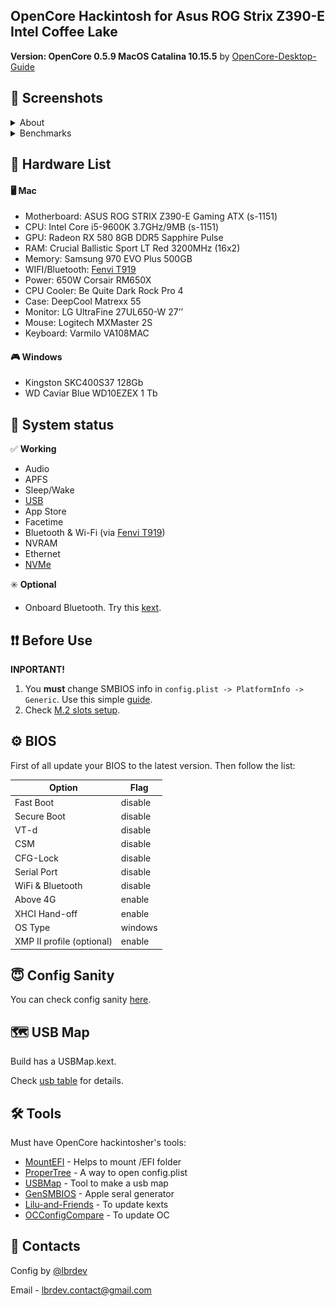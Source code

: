 ## OpenCore Hackintosh for Asus ROG Strix Z390-E Intel Coffee Lake
__Version: OpenCore 0.5.9 MacOS Catalina 10.15.5__ by [OpenCore-Desktop-Guide](https://dortania.github.io/OpenCore-Desktop-Guide/)

## 📸 Screenshots
<details>
<summary>About</summary>

![About](_resources/about.png)

</details>
<details>
<summary>Benchmarks</summary>

![Disk](_resources/disk.png)

![Cinebench](_resources/cinebench.png)

![Geekbench](_resources/geekbench.png)

</details>

## 📃 Hardware List
#### 🖥 Mac
* Motherboard: ASUS ROG STRIX Z390-E Gaming ATX (s-1151)
* CPU: Intel Core i5-9600K 3.7GHz/9MB (s-1151)
* GPU: Radeon RX 580 8GB DDR5 Sapphire Pulse
* RAM: Crucial Ballistic Sport LT Red  3200MHz (16x2)
* Memory: Samsung 970 EVO Plus 500GB
* WIFI/Bluetooth: [Fenvi T919](https://www.aliexpress.com/item/32778371977.html)
* Power: 650W Corsair RM650X
* CPU Cooler: Be Quite Dark Rock Pro 4
* Case: DeepCool Matrexx 55
* Monitor: LG UltraFine 27UL650-W 27’’
* Mouse: Logitech MXMaster 2S
* Keyboard: Varmilo VA108MAC

#### 🎮 Windows
* Kingston SKC400S37 128Gb
* WD Caviar Blue WD10EZEX 1 Tb

## 🔄 System status
✅ **Working**
* Audio
* APFS
* Sleep/Wake
* [USB](_usb_map/usb_table.md)
* App Store
* Facetime
* Bluetooth & Wi-Fi (via [Fenvi T919](https://www.aliexpress.com/item/32778371977.html))
* NVRAM
* Ethernet
* [NVMe](_resources/m2_info.png)

✳️ **Optional**
* Onboard Bluetooth. Try this [kext](https://github.com/zxystd/IntelBluetoothFirmware).

## ❗️❗️ Before Use
**INPORTANT!**
1. You __must__ change SMBIOS info in ```config.plist -> PlatformInfo -> Generic```. Use this simple [guide](https://dortania.github.io/OpenCore-Desktop-Guide/post-install/iservices.html#generate-a-new-serial).
2. Check [M.2 slots setup](_resources/m2_info.png).

## ⚙️ BIOS
First of all update your BIOS to the latest version.
Then follow the list:

|Option|Flag|
|-|-|
|Fast Boot | disable|
|Secure Boot | disable
|VT-d | disable
|CSM | disable
|CFG-Lock | disable
|Serial Port | disable
|WiFi & Bluetooth | disable
|Above 4G | enable
|XHCI Hand-off | enable
|OS Type | windows |
|XMP II profile (optional)| enable|

## 😇 Config Sanity
You can check config sanity [here](https://opencore.slowgeek.com/?file=coffeelake059Uy7glO&rs=coffeelake059).

## 🗺 USB Map
Build has a USBMap.kext.

Check [usb table](_usb_map/usb_table.md) for details.

## 🛠 Tools
Must have OpenCore hackintosher's tools:
* [MountEFI](https://github.com/corpnewt/MountEFI) - Helps to mount /EFI folder
* [ProperTree](https://github.com/corpnewt/MountEFI) - A way to open config.plist
* [USBMap](https://github.com/corpnewt/USBMap) - Tool to make a usb map
* [GenSMBIOS](https://github.com/corpnewt/GenSMBIOS) - Apple seral generator
* [Lilu-and-Friends](https://github.com/corpnewt/Lilu-and-Friends) - To update kexts
* [OCConfigCompare](https://github.com/corpnewt/OCConfigCompare) - To update OC

## 📩 Contacts
Config by [@lbrdev](https://github.com/lbrdev)

Email - lbrdev.contact@gmail.com
